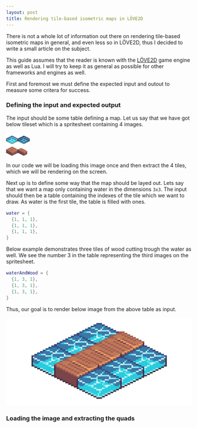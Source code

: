 ```yaml
---
layout: post
title: Rendering tile-based isometric maps in LÖVE2D
---
```


There is not a whole lot of information out there on rendering tile-based
isometric maps in general, and even less so in LÖVE2D, thus I decided to write
a small article on the subject.

This guide assumes that the reader is known with the [LÖVE2D](https://love2d.org)
game engine as well as Lua. I will try to keep it as general as possible for
other frameworks and engines as well. 

First and foremost we must define the expected input and outout to measure some
critera for success.

### Defining the input and expected output

The input should be some table defining a map. Let us say that we have got
below tileset which is a spritesheet containing 4 images.

![Tileset as a spritesheet][tileset]

In our code we will be loading this image once and then extract the 4 tiles,
which we will be rendering on the screen.

Next up is to define some way that the map should be layed out. Lets say that
we want a map only containing water in the dimensions `3x3`. The input should
then be a table containing the indexes of the tile which we want to draw. As
water is the first tile, the table is filled with ones. 

```lua
water = {
  {1, 1, 1},
  {1, 1, 1},
  {1, 1, 1},
}
```

Below example demonstrates three tiles of wood cutting trough the water as
well. We see the number 3 in the table representing the third images on the 
spritesheet.

```lua
waterAndWood = {
  {1, 3, 1},
  {1, 3, 1},
  {1, 3, 1},
}
```

Thus, our goal is to render below image from the above table as input.

![Water with wood cutting trough][water]

### Loading the image and extracting the quads 

[tileset]: /images/2021-isometric/tilesheet.png "Tileset"
[water]: /images/2021-isometric/water_with_bridge.png "Water bridge"
